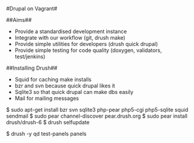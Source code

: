 #Drupal on Vagrant#

##Aims##

* Provide a standardised development instance
* Integrate with our workflow (git, drush make)
* Provide simple utilities for developers (drush quick drupal)
* Provide simple testing for code quality (doxygen, validators, test/jenkins)


##Installing Drush##

* Squid for caching make installs
* bzr and svn because quick drupal likes it
* Sqlite3 so that quick drupal can make dbs easily
* Mail for mailing messages

$ sudo apt-get install bzr svn sqlite3 php-pear php5-cgi php5-sqlite squid sendmail
$ sudo pear channel-discover pear.drush.org
$ sudo pear install drush/drush-6
$ drush selfupdate

$ drush  -y qd test-panels panels